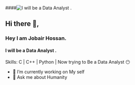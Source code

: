 ####![I will be a Data Analyst .](https://scontent.fdac134-1.fna.fbcdn.net/v/t39.30808-6/461079426_1252054805979858_3757461312660777806_n.jpg?stp=dst-jpg_s960x960&_nc_cat=100&ccb=1-7&_nc_sid=cc71e4&_nc_eui2=AeFmAGvF-Dq9OdlOjb2U31jrLesa2Ea5bo8t6xrYRrlujx8ZHmwMWr2iCD4dmmQutt-BT1DBNHBvZIfe8nWT0FJJ&_nc_ohc=Z1ZV4EeScmsQ7kNvgGLPgIH&_nc_ht=scontent.fdac134-1.fna&_nc_gid=AeXiCJOwinMmEhsQ0MLZYAG&oh=00_AYDVC2xGJaJMYIxSkxrv5rL-TjTwab2PgvVpyDMtOFSFvw&oe=66FDC024)

## Hi there 👋,
### Hey I am Jobair Hossan.
#### I will be a Data Analyst .

Skills: C | C++ | Python  | Now trying  to Be a  Data  Analyst 😶

- 🔭 I’m currently working on My self 
- 💬 Ask me about Humanity  









